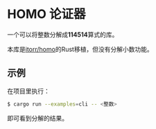 # HOMO 论证器

一个可以将整数分解成**114514**算式的库。

本库是[itorr/homo](https://github.com/itorr/homo)的Rust移植，但没有分解小数功能。

## 示例

在项目里执行：

```bash
$ cargo run --examples=cli -- <整数>
```

即可看到分解的结果。
